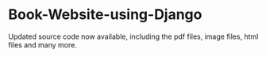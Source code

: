 # Book-Website-using-Django
Updated source code now available, including the pdf files, image files, html files and many more.
